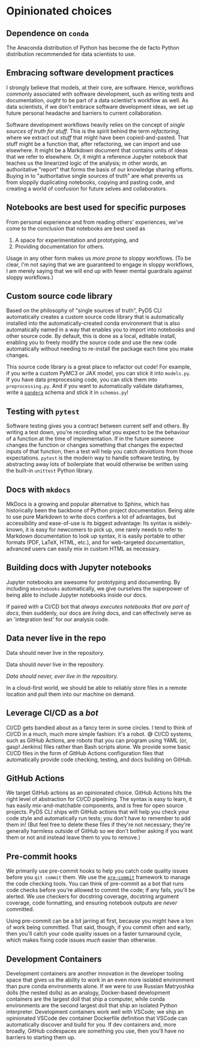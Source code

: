 # Opinionated choices

## Dependence on `conda`

The Anaconda distribution of Python has become
the de facto Python distribution recommended for data scientists to use.

## Embracing software development practices

I strongly believe that models, at their core, are software.
Hence, workflows commonly associated with software development,
such as writing tests and documentation,
_ought_ to be part of a data scientist's workflow as well.
As data scientists, if we don't embrace software development ideas,
we set up future personal headache
and barriers to current collaboration.

Software development workflows heavily relies on the concept of
_single sources of truth for stuff_.
This is the spirit behind the term _refactoring_,
where we extract out _stuff_ that might have been copied-and-pasted.
That stuff might be a function that,
after refactoring, we can import and use elsewhere.
It might be a Markdown document that contains units of ideas that we refer to elsewhere.
Or, it might a reference Jupyter notebook
that teaches us the linearized logic of the analysis;
in other words,
an authoritative "report" that forms the basis of our knowledge sharing efforts.
Buying in to "authoritative single sources of truth"
are what prevents us from sloppily duplicating notebooks,
copying and pasting code,
and creating a world of confusion for future selves and collaborators.

## Notebooks are best used for specific purposes

From personal experience and from reading others' experiences,
we've come to the conclusion that notebooks are best used as

1. A space for experimentation and prototyping, and
2. Providing documentation for others.

Usage in any other form makes us _more prone_ to sloppy workflows.
(To be clear, I'm not saying that we are guaranteed to engage in sloppy workflows,
I am merely saying that we will end up with
fewer mental guardrails against sloppy workflows.)

## Custom source code library

Based on the philosophy of "single sources of truth",
PyDS CLI automatically creates a custom source code library
that is automatically installed into the automatically-created conda environment
that is also automatically named in a way that enables you to import into notebooks
and other source code.
By default, this is done as a local, editable install,
enabling you to freely modify the source code and use the new code automatically
without needing to re-install the package each time you make changes.

This source code library is a great place to refactor out code!
For example, if you write a custom PyMC3 or JAX model,
you can stick it into `models.py`.
If you have data preprocessing code, you can stick them into `preprocessing.py`.
And if you want to automatically validate dataframes,
write a [`pandera`](https://pandera.readthedocs.io/en/stable/) schema
and stick it in `schemas.py`!

## Testing with `pytest`

Software testing gives you a contract between current self and others.
By writing a test down,
you're recording what you expect to be the behaviour of a function
at the time of implementation.
If in the future someone changes the function
or changes something that changes the expected inputs of that function,
then a test will help you catch _deviations_ from those expectations.
`pytest` is the modern way to handle software testing,
by abstracting away lots of boilerplate that would otherwise be written
using the built-in `unittest` Python library.

## Docs with `mkdocs`

MkDocs is a growing and popular alternative to Sphinx,
which has historically been the backbone of Python project documentation.
Being able to use pure Markdown to write docs confers a lot of advantages,
but accessibility and ease-of-use is its biggest advantage:
Its syntax is widely-known,
it is easy for newcomers to pick up,
one rarely needs to refer to Markdown documentation to look up syntax,
it is easily portable to other formats (PDF, LaTeX, HTML, etc.),
and for web-targeted documentation,
advanced users can easily mix in custom HTML as necessary.

## Building docs with Jupyter notebooks

Jupyter notebooks are awesome for prototyping and documenting.
By including `mknotebooks` automatically,
we give ourselves the superpower of being able to
include Jupyter notebooks inside our docs.

If paired with a CI/CD bot that _always executes notebooks that are part of docs_,
then suddenly, our docs are _living_ docs,
and can effectively serve as an 'integration test' for our analysis code.

## Data never live in the repo

Data should never live in the repository.

Data should _never_ live in the repository.

_Data should never, ever live in the repository._

In a cloud-first world,
we should be able to reliably store files in a remote location
and pull them into our machine on demand.

## Leverage CI/CD as a _bot_

CI/CD gets bandied about as a fancy term in some circles.
I tend to think of CI/CD in a much, much more simple fashion:
it's a robot. 😅
CI/CD systems, such as GitHub Actions,
are robots that you can program using YAML
(or, gasp! Jenkins) files
rather than Bash scripts alone.
We provide some basic CI/CD files in the form of GitHub Actions configuration files
that automatically provide code checking, testing, and docs building on GitHub.

## GitHub Actions

We target GitHub actions as an opinionated choice.
GitHub Actions hits the right level of abstraction for CI/CD pipelining.
The syntax is easy to learn,
it has easily mix-and-matchable components,
and is free for open source projects.
PyDS CLI ships with GitHub actions that will help you check your code style
and automatically run tests;
you don't have to remember to add them in!
(But feel free to delete these files if they're not necessary;
they're generally harmless outside of GitHub
so we don't bother asking if you want them or not
and instead leave them to you to remove.)

## Pre-commit hooks

We primarily use pre-commit hooks to help you catch code quality issues
before you `git commit` them.
We use the [`pre-commit`](https://pre-commit.com) framework
to manage the code checking tools.
You can think of pre-commit as a bot that runs code checks
before you're allowed to commit the code;
if any fails, you'll be alerted.
We use checkers for docstring coverage,
docstring argument coverage,
code formatting,
and ensuring notebook outputs are _never_ committed.

Using pre-commit can be a bit jarring at first,
because you might have a ton of work being committed.
That said, though, if you commit often and early,
then you'll catch your code quality issues on a faster turnaround cycle,
which makes fixing code issues _much_ easier than otherwise.

## Development Containers

Development containers are another innovation in the developer tooling space
that gives us the ability to work in an even more isolated environment
than pure conda environments alone.
If we were to use Russian Matryoshka dolls (the nested dolls) as an analogy,
Docker-based development containers are the largest doll that ship a computer,
while conda environments are the second largest doll
that ship an isolated Python interpreter.
Development containers work well with VSCode;
we ship an opinionated VSCode dev container Dockerfile definition
that VSCode can automatically discover and build for you.
If dev containers and, more broadly, GitHub codespaces are something you use,
then you'll have no barriers to starting them up.
